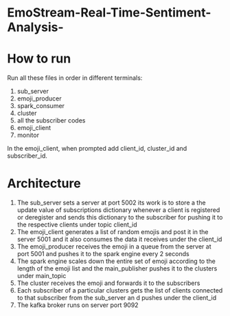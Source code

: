 # EmoStream-Real-Time-Sentiment-Analysis-
# How to run
Run all these files in order in different terminals:<br>

1) sub_server
2) emoji_producer
3) spark_consumer
4) cluster
5) all the subscriber codes
6) emoji_client
7) monitor

In the emoji_client, when prompted add client_id, cluster_id and subscriber_id.



# Architecture

1) The sub_server sets a server at port 5002 its work is to store a the update value of subscriptions dictionary whenever a client is registered or deregister and sends this dictionary to the subscriber for pushing it to the respective clients under topic client_id
2) The emoji_client generates a list of random emojis and post it in the server 5001 and it also consumes the data it receives under the client_id
3) The emoji_producer receives the emoji in a queue from the server at port 5001 and pushes it to the spark engine every 2 seconds
4) The spark engine scales down the entire set of emoji according to the length of the emoji list and the main_publisher pushes it to the clusters under main_topic
5) The cluster receives the emoji and forwards it to the subscribers
6) Each subscriber of a particular clusters gets the list of clients connected to that subscriber from the sub_server an d pushes under the client_id
7) The kafka broker runs on server port 9092
